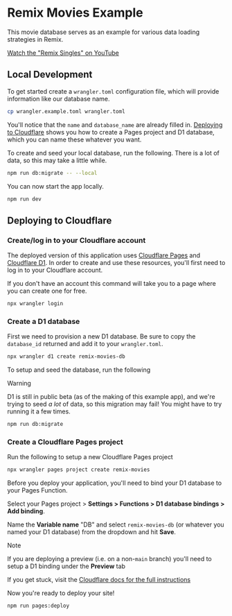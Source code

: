 # Remix Movies Example

This movie database serves as an example for various data loading strategies in Remix.

[Watch the "Remix Singles" on YouTube](https://www.youtube.com/playlist?list=PLXoynULbYuEApkwAGZ7U7LmL-BDHloB0l)

## Local Development

To get started create a `wrangler.toml` configuration file, which will provide information like our database name.

```sh
cp wrangler.example.toml wrangler.toml
```

You'll notice that the `name` and `database_name` are already filled in. [Deploying to Cloudflare](#deploying-to-cloudflare) shows you how to create a Pages project and D1 database, which you can name these whatever you want.

To create and seed your local database, run the following. There is a lot of data, so this may take a little while.

```sh
npm run db:migrate -- --local
```

You can now start the app locally.

```sh
npm run dev
```

## Deploying to Cloudflare

### Create/log in to your Cloudflare account

The deployed version of this application uses [Cloudflare Pages](https://developers.cloudflare.com/pages/) and [Cloudflare D1](https://developers.cloudflare.com/d1/). In order to create and use these resources, you'll first need to log in to your Cloudflare account.

If you don't have an account this command will take you to a page where you can create one for free.

```sh
npx wrangler login
```

### Create a D1 database

First we need to provision a new D1 database. Be sure to copy the `database_id` returned and add it to your `wrangler.toml`.

```sh
npx wrangler d1 create remix-movies-db
```

To setup and seed the database, run the following

> [!WARNING]
> D1 is still in public beta (as of the making of this example app), and we're trying to seed
> _a lot_ of data, so this migration may fail! You might have to try running it a few times.

```sh
npm run db:migrate
```

### Create a Cloudflare Pages project

Run the following to setup a new Cloudflare Pages project

```sh
npx wrangler pages project create remix-movies
```

Before you deploy your application, you'll need to bind your D1 database to your Pages Function.

Select your Pages project > **Settings > Functions > D1 database bindings > Add binding**.

Name the **Variable name** "DB" and select `remix-movies-db` (or whatever you named your D1 database) from the dropdown and hit **Save**.

> [!NOTE]  
> If you are deploying a preview (i.e. on a non-`main` branch) you'll need to setup a D1 binding under the **Preview** tab

If you get stuck, visit the [Cloudflare docs for the full instructions](https://developers.cloudflare.com/pages/functions/bindings/#d1-databases)

Now you're ready to deploy your site!

```sh
npm run pages:deploy
```
